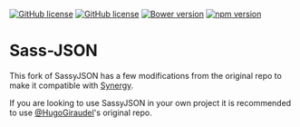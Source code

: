 [![GitHub license](https://img.shields.io/badge/license-MIT-blue.svg)](https://github.com/esr360/Sass-JSON/blob/master/LICENSE.txt)
[![GitHub license](https://api.travis-ci.org/esr360/Sass-JSON.svg)](https://travis-ci.org/esr360/Sass-JSON)
[![Bower version](https://badge.fury.io/bo/Sass-JSON.svg)](https://badge.fury.io/bo/Sass-JSON)
[![npm version](https://badge.fury.io/js/Sass-JSON.svg)](https://badge.fury.io/js/Sass-JSON)

# Sass-JSON

This fork of SassyJSON has a few modifications from the original repo to make it compatible with [Synergy](https://github.com/esr360/Synergy). 

If you are looking to use SassyJSON in your own project it is recommended to use [@HugoGiraudel](https://github.com/HugoGiraudel/SassyJSON)'s original repo.